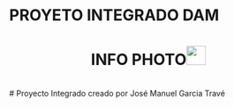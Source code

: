 # PROYETO INTEGRADO DAM
<h1 align="center"><b> INFO PHOTO</b><img src="https://media.giphy.com/media/hvRJCLFzcasrR4ia7z/giphy.gif" width="35"></h1>
<br>
# Proyecto Integrado creado por José Manuel Garcia Travé
